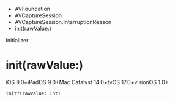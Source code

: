 

- AVFoundation
- AVCaptureSession
- AVCaptureSession.InterruptionReason
-  init(rawValue:) 

Initializer

# init(rawValue:)

iOS 9.0+iPadOS 9.0+Mac Catalyst 14.0+tvOS 17.0+visionOS 1.0+

``` source
init?(rawValue: Int)
```

